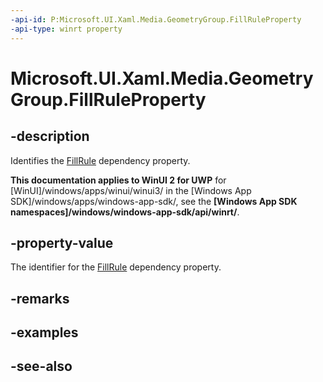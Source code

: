 ```yaml
---
-api-id: P:Microsoft.UI.Xaml.Media.GeometryGroup.FillRuleProperty
-api-type: winrt property
---
```


<!-- Property syntax
public Windows.UI.Xaml.DependencyProperty FillRuleProperty { get; }
-->

# Microsoft.UI.Xaml.Media.GeometryGroup.FillRuleProperty

## -description
Identifies the [FillRule](geometrygroup_fillrule.md) dependency property.

**This documentation applies to WinUI 2 for UWP** for [WinUI]/windows/apps/winui/winui3/ in the [Windows App SDK]/windows/apps/windows-app-sdk/, see the **[Windows App SDK namespaces]/windows/windows-app-sdk/api/winrt/**.

## -property-value
The identifier for the [FillRule](geometrygroup_fillrule.md) dependency property.

## -remarks

## -examples

## -see-also
